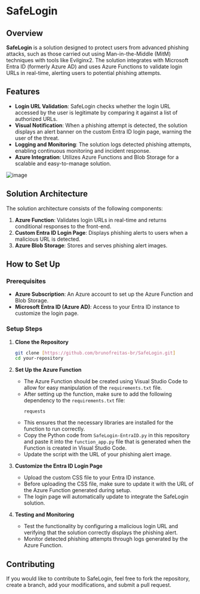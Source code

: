 # SafeLogin

## Overview

**SafeLogin** is a solution designed to protect users from advanced phishing attacks, such as those carried out using Man-in-the-Middle (MitM) techniques with tools like Evilginx2. The solution integrates with Microsoft Entra ID (formerly Azure AD) and uses Azure Functions to validate login URLs in real-time, alerting users to potential phishing attempts.

## Features

- **Login URL Validation**: SafeLogin checks whether the login URL accessed by the user is legitimate by comparing it against a list of authorized URLs.
- **Visual Notification**: When a phishing attempt is detected, the solution displays an alert banner on the custom Entra ID login page, warning the user of the threat.
- **Logging and Monitoring**: The solution logs detected phishing attempts, enabling continuous monitoring and incident response.
- **Azure Integration**: Utilizes Azure Functions and Blob Storage for a scalable and easy-to-manage solution.

![image](https://github.com/user-attachments/assets/9bc30086-2560-4284-a0e4-f29db528b55d)

## Solution Architecture

The solution architecture consists of the following components:

1. **Azure Function**: Validates login URLs in real-time and returns conditional responses to the front-end.
2. **Custom Entra ID Login Page**: Displays phishing alerts to users when a malicious URL is detected.
3. **Azure Blob Storage**: Stores and serves phishing alert images.

## How to Set Up

### Prerequisites

- **Azure Subscription**: An Azure account to set up the Azure Function and Blob Storage.
- **Microsoft Entra ID (Azure AD)**: Access to your Entra ID instance to customize the login page.

### Setup Steps

1. **Clone the Repository**
   ```bash
   git clone [https://github.com/brunofreitas-br/SafeLogin.git]
   cd your-repository
   ```

2. **Set Up the Azure Function**

   - The Azure Function should be created using Visual Studio Code to allow for easy manipulation of the `requirements.txt` file.
   - After setting up the function, make sure to add the following dependency to the `requirements.txt` file:
     ```plaintext
     requests
     ```
   - This ensures that the necessary libraries are installed for the function to run correctly.
   - Copy the Python code from `SafeLogin-EntraID.py` in this repository and paste it into the `function_app.py` file that is generated when the Function is created in Visual Studio Code.
   - Update the script with the URL of your phishing alert image.

3. **Customize the Entra ID Login Page**
   - Upload the custom CSS file to your Entra ID instance.
   - Before uploading the CSS file, make sure to update it with the URL of the Azure Function generated during setup.
   - The login page will automatically update to integrate the SafeLogin solution.

4. **Testing and Monitoring**
   - Test the functionality by configuring a malicious login URL and verifying that the solution correctly displays the phishing alert.
   - Monitor detected phishing attempts through logs generated by the Azure Function.

## Contributing

If you would like to contribute to SafeLogin, feel free to fork the repository, create a branch, add your modifications, and submit a pull request.
